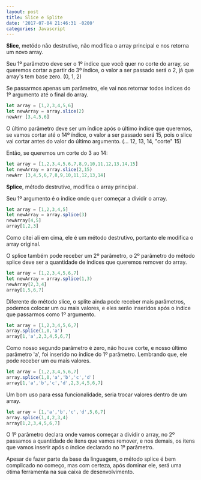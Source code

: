 ```yaml
---
layout: post
title: Slice e Splite
date: '2017-07-04 21:46:31 -0200'
categories: Javascript
---
```


**Slice**, metódo não destrutivo, não modifica o array principal e nos retorna um novo array.

Seu 1º parâmetro deve ser o 1º índice que você quer no corte do array,
se queremos cortar a partir do 3º índice, o valor a ser passado será o 2,
já que array's tem base zero. (0, 1, 2)

Se passarmos apenas um parâmetro,
ele vai nos retornar todos índices do 1º argumento até o final do array.

~~~javascript
let array = [1,2,3,4,5,6]
let newArray = array.slice(2)
newArr [3,4,5,6]
~~~

O último parâmetro deve ser um índice após o último índice que queremos,
se vamos cortar até o 14º índice, o valor a ser passado será 15,
pois o slice vai cortar antes do valor do último argumento. (... 12, 13, 14, "corte" 15)

Então, se queremos um corte do 3 ao 14:

~~~javascript
let array = [1,2,3,4,5,6,7,8,9,10,11,12,13,14,15]
let newArray = array.slice(2,15)
newArr [3,4,5,6,7,8,9,10,11,12,13,14]
~~~

**Splice**, método destrutivo, modifica o array principal.

Seu 1º argumento é o índice onde quer começar a dividir o array.

~~~javascript
let array = [1,2,3,4,5]
let newArray = array.splice(3)
newArray[4,5]
array[1,2,3]
~~~

Como citei ali em cima, ele é um método destrutivo,
portanto ele modifica o array original.

O splice também pode receber um 2º parâmetro,
o 2º parâmetro do método splice deve ser a quantidade de índices que queremos remover do array.

~~~javascript
let array = [1,2,3,4,5,6,7]
let newArray = array.splice(1,3)
newArray[2,3,4]
array[1,5,6,7]
~~~

Diferente do método slice, o splite ainda pode receber mais parâmetros,
podemos colocar um ou mais valores,
e eles serão inseridos após o índice que passarmos como 1º argumento.

~~~javascript
let array = [1,2,3,4,5,6,7]
array.splice(1,0,'a')
array[1,'a',2,3,4,5,6,7]
~~~

Como nosso segundo parâmetro é zero, não houve corte,
e nosso último parâmetro 'a', foi inserido no índice do 1º parâmetro.
Lembrando que, ele pode receber um ou mais valores.

~~~javascript
let array = [1,2,3,4,5,6,7]
array.splice(1,0,'a','b','c','d')
array[1,'a','b','c','d',2,3,4,5,6,7]
~~~

Um bom uso para essa funcionalidade, seria trocar valores dentro de um array.

~~~javascript
let array = [1,'a','b','c','d',5,6,7]
array.splice(1,4,2,3,4)
array[1,2,3,4,5,6,7]
~~~

O 1º parâmetro declara onde vamos começar a dividir o array,
no 2º passamos a quantidade de itens que vamos remover,
e nos demais, os itens que vamos inserir após o índice declarado no 1º parâmetro.

Apesar de fazer parte da base da linguagem,
o método splice é bem complicado no começo,
mas com certeza, após dominar ele, será uma ótima ferramenta na sua caixa de desenvolvimento.
